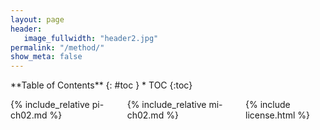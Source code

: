 ```yaml
---
layout: page
header:
   image_fullwidth: "header2.jpg"
permalink: "/method/"
show_meta: false
---
```

<div class="row">
<div class="medium-4 medium-push-8 columns" markdown="1">
<div class="panel radius" markdown="1">
**Table of Contents**
{: #toc }
*  TOC
{:toc}
</div>
</div><!-- /.medium-4.columns -->

<div class="medium-8 medium-pull-4 columns" markdown="1">

{% include_relative pi-ch02.md %}

{% include_relative mi-ch02.md %}

{% include license.html %}

</div><!-- /.medium-8.columns -->
</div><!-- /.row -->
